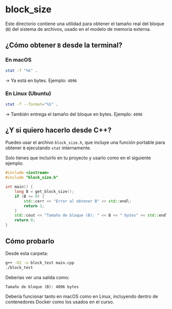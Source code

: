 # block_size

Este directorio contiene una utilidad para obtener el tamaño real del bloque (`B`) del sistema de archivos, usado en el modelo de memoria externa.

## ¿Cómo obtener `B` desde la terminal?

### En macOS

```bash
stat -f "%k" .
```

→ Ya está en bytes. Ejemplo: `4096`

### En Linux (Ubuntu)

```bash
stat -f --format="%S" .
```

→ También entrega el tamaño del bloque en bytes. Ejemplo: `4096`

## ¿Y si quiero hacerlo desde C++?

Puedes usar el archivo `block_size.h`, que incluye una función portable para obtener `B` ejecutando `stat` internamente.

Solo tienes que incluirlo en tu proyecto y usarlo como en el siguiente ejemplo:

```cpp
#include <iostream>
#include "block_size.h"

int main() {
    long B = get_block_size();
    if (B <= 0) {
        std::cerr << "Error al obtener B" << std::endl;
        return 1;
    }
    std::cout << "Tamaño de bloque (B): " << B << " bytes" << std::endl;
    return 0;
}
```

## Cómo probarlo

Desde esta carpeta:

```bash
g++ -O2 -o block_test main.cpp
./block_test
```

Deberías ver una salida como:

```
Tamaño de bloque (B): 4096 bytes
```

Debería funcionar tanto en macOS como en Linux, incluyendo dentro de contenedores Docker como los usados en el curso.
